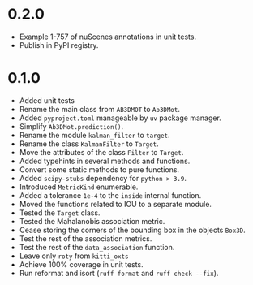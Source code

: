# 0.2.0

  - Example 1-757 of nuScenes annotations in unit tests.
  - Publish in PyPI registry.

# 0.1.0

  - Added unit tests
  - Rename the main class from `AB3DMOT` to `Ab3DMot`.
  - Added `pyproject.toml` manageable by `uv` package manager.
  - Simplify `Ab3DMot.prediction()`.
  - Rename the module `kalman_filter` to `target`.
  - Rename the class `KalmanFilter` to `Target`.
  - Move the attributes of the class `Filter` to `Target`.
  - Added typehints in several methods and functions.
  - Convert some static methods to pure functions.
  - Added `scipy-stubs` dependency for `python > 3.9`.
  - Introduced `MetricKind` enumerable.
  - Added a tolerance `1e-4` to the `inside` internal function.
  - Moved the functions related to IOU to a separate module.
  - Tested the `Target` class.
  - Tested the Mahalanobis association metric.
  - Cease storing the corners of the bounding box in the objects `Box3D`.
  - Test the rest of the association metrics.
  - Test the rest of the `data_association` function.
  - Leave only `roty` from `kitti_oxts`
  - Achieve 100% coverage in unit tests.
  - Run reformat and isort  (`ruff format` and `ruff check --fix`).


